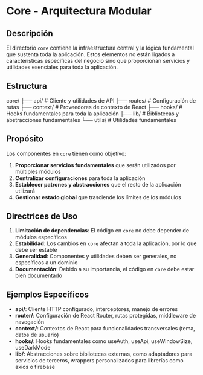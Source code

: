 # Core - Arquitectura Modular

## Descripción

El directorio `core` contiene la infraestructura central y la lógica fundamental que sustenta toda la aplicación. Estos elementos no están ligados a características específicas del negocio sino que proporcionan servicios y utilidades esenciales para toda la aplicación.

## Estructura

core/
├── api/ # Cliente y utilidades de API
├── routes/ # Configuración de rutas
├── context/ # Proveedores de contexto de React
├── hooks/ # Hooks fundamentales para toda la aplicación
├── lib/ # Bibliotecas y abstracciones fundamentales
└── utils/ # Utilidades fundamentales

## Propósito

Los componentes en `core` tienen como objetivo:

1. **Proporcionar servicios fundamentales** que serán utilizados por múltiples módulos
2. **Centralizar configuraciones** para toda la aplicación
3. **Establecer patrones y abstracciones** que el resto de la aplicación utilizará
4. **Gestionar estado global** que trasciende los límites de los módulos

## Directrices de Uso

1. **Limitación de dependencias**: El código en `core` no debe depender de módulos específicos
2. **Estabilidad**: Los cambios en `core` afectan a toda la aplicación, por lo que debe ser estable
3. **Generalidad**: Componentes y utilidades deben ser generales, no específicos a un dominio
4. **Documentación**: Debido a su importancia, el código en `core` debe estar bien documentado

## Ejemplos Específicos

- **api/**: Cliente HTTP configurado, interceptores, manejo de errores
- **router/**: Configuración de React Router, rutas protegidas, middleware de navegación
- **context/**: Contextos de React para funcionalidades transversales (tema, datos de usuario)
- **hooks/**: Hooks fundamentales como useAuth, useApi, useWindowSize, useDarkMode
- **lib/**: Abstracciones sobre bibliotecas externas, como adaptadores para servicios de terceros, wrappers personalizados para librerías como axios o firebase
